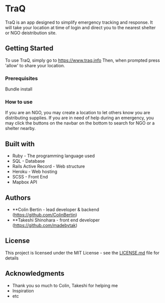 # TraQ

TraQ is an app designed to simplify emergency tracking and response. It will take your location at time of login and direct you to the nearest shelter or NGO deistribution site.

## Getting Started

To use TraQ, simply go to https://www.traq.info
Then, when prompted press 'allow' to share your location.

### Prerequisites

Bundle install

### How to use

If you are an NGO, you may create a location to let others know you are distributing supplies.
If you are in need of help during an emergency, you may click the buttons on the navbar on the bottom to search for NGO or a shelter nearby.

## Built with

* Ruby - The programming language used
* SQL - Database
* Rails Active Record - Web structure
* Heroku - Web hosting
* SCSS - Front End
* Mapbox API

## Authors

* **Colin Bertin - lead developer & backend (https://github.com/ColinBertin)
* **Takeshi Shinohara - front end developer (https://github.com/madebytak)
## License

This project is licensed under the MIT License - see the [LICENSE.md](LICENSE.md) file for details

## Acknowledgments

* Thank you so much to Colin, Takeshi for helping me
* Inspiration
* etc
